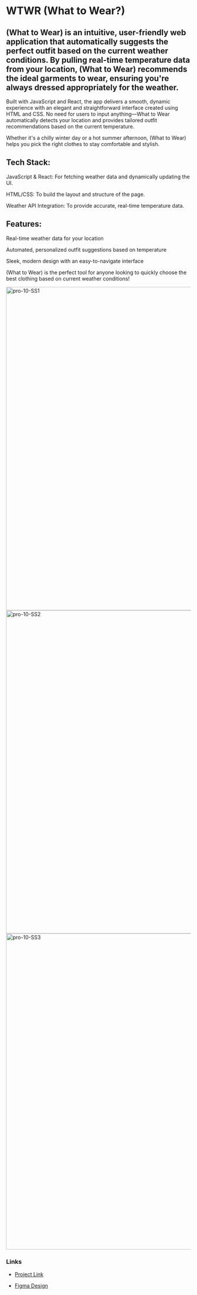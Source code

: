 # WTWR (What to Wear?)

## (What to Wear) is an intuitive, user-friendly web application that automatically suggests the perfect outfit based on the current weather conditions. By pulling real-time temperature data from your location, (What to Wear) recommends the ideal garments to wear, ensuring you're always dressed appropriately for the weather.

Built with JavaScript and React, the app delivers a smooth, dynamic experience with an elegant and straightforward interface created using HTML and CSS. No need for users to input anything—What to Wear automatically detects your location and provides tailored outfit recommendations based on the current temperature.

Whether it's a chilly winter day or a hot summer afternoon, (What to Wear) helps you pick the right clothes to stay comfortable and stylish.

## Tech Stack:

JavaScript & React: For fetching weather data and dynamically updating the UI.

HTML/CSS: To build the layout and structure of the page.

Weather API Integration: To provide accurate, real-time temperature data.

## Features:

Real-time weather data for your location

Automated, personalized outfit suggestions based on temperature

Sleek, modern design with an easy-to-navigate interface

(What to Wear) is the perfect tool for anyone looking to quickly choose the best clothing based on current weather conditions!


<img width="1374" height="882" alt="pro-10-SS1" src="https://github.com/user-attachments/assets/b8c4dbc6-cf22-45ca-a053-985865a6cd85" />

<img width="1377" height="881" alt="pro-10-SS2" src="https://github.com/user-attachments/assets/0e4292ee-2df6-4af9-b201-b911f14b6664" />

<img width="1375" height="862" alt="pro-10-SS3" src="https://github.com/user-attachments/assets/f19ae89a-132d-4fb9-ba49-f9445bb55ac0" />

### Links

- [Project Link](https://apachaitime.github.io/se_project_react/)

- [Figma Design](https://www.figma.com/file/DTojSwldenF9UPKQZd6RRb/Sprint-10%3A-WTWR)
